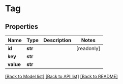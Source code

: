 # Tag

## Properties
Name | Type | Description | Notes
------------ | ------------- | ------------- | -------------
**id** | **str** |  | [readonly] 
**key** | **str** |  | 
**value** | **str** |  | 

[[Back to Model list]](../README.md#documentation-for-models) [[Back to API list]](../README.md#documentation-for-api-endpoints) [[Back to README]](../README.md)


